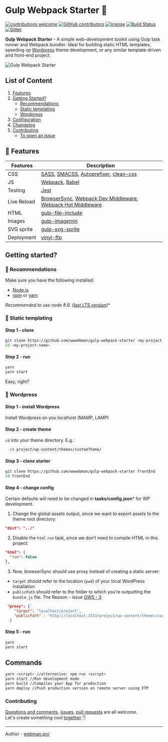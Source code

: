 # Gulp Webpack Starter :octopus:
[![contributions welcome](https://img.shields.io/badge/contributions-welcome-brightgreen.svg?style=flat)](#contributing)
[![GitHub contributors](https://img.shields.io/github/contributors/wwwebman/gulp-webpack-starter.svg)](#contributing)
[![license](https://img.shields.io/github/license/mashape/apistatus.svg)]()
[![Build Status](https://travis-ci.org/wwwebman/gulp-webpack-starter.svg?branch=master)](https://travis-ci.org/wwwebman/gulp-webpack-starter)
[![Gitter](https://img.shields.io/gitter/room/tj/git-extras.svg?style=flat-square)](https://gitter.im/gulp-webpack-starter/Lobby)

**Gulp Webpack Starter** - A simple web-development toolkit using Gulp task runner and Webpack bundler. Ideal for building static HTML templates, speeding up [Wordpress](#wordpress) theme development, or any similar template-driven and front-end project.

![Gulp Webpack Starter](http://webman.pro/assets/img/main/gulp-webpack-starter-webman.jpg)

## List of Content
1. [Features](#gift-features)
1. [Getting Started?](#getting-started)
    * [Recommendations](#closed_book-recommendations)
    * [Static templating](#dart-static-templating)
    * [Wordpress](#eyes-wordpress)
1. [Configuration](#configuration)
1. [Changelog](https://github.com/wwwebman/gulp-webpack-starter/blob/master/CHANGELOG.md)
1. [Contributing](#contributing)
    * [To open an issue](https://github.com/wwwebman/gulp-webpack-starter/issues)

## :gift: Features
|Features|Description|
|------------------|-----------|
|CSS| [SASS](http://sass-lang.com/), [SMACSS](https://smacss.com/), [Autoprefixer](https://github.com/postcss/autoprefixer), [clean-css](https://www.npmjs.com/package/gulp-clean-css)|
|JS|[Webpack](https://webpack.js.org/), [Babel](http://babeljs.io/)|
|Testing|[Jest](https://facebook.github.io/jest/)|
|Live Reload|[BrowserSync](http://www.browsersync.io/), [Webpack Dev Middleware](https://github.com/webpack/webpack-dev-middleware), [Webpack Hot Middleware](https://github.com/glenjamin/webpack-hot-middleware)|
|HTML| [gulp-file-include](https://www.npmjs.com/package/gulp-file-include)|
|Images| [gulp-imagemin](https://www.npmjs.com/package/gulp-imagemin)|
|SVG sprite| [gulp-svg-sprite](https://github.com/jkphl/gulp-svg-sprite)|
|Deployment| [vinyl-ftp](https://www.npmjs.com/package/vinyl-ftp)|

## Getting started?
### :closed_book: Recommendations
Make sure you have the following installed: 
* [Node.js](https://nodejs.org/)
* [npm](https://www.npmjs.com/) or [yarn](https://yarnpkg.com/en/)
  
**Recommended to use node 8.9.* ([last LTS version](https://github.com/nodejs/Release#release-schedule))**
### :dart: Static templating
#### Step 1 - clone
```bash
git clone https://github.com/wwwebman/gulp-webpack-starter <my-project-name>
cd <my-project-name>
```
#### Step 2 - run
```bash
yarn
yarn start
```
Easy, right?

### :eyes: Wordpress
#### Step 1 - install Wordpress
Install Wordpress on you localhost (MAMP, LAMP)
#### Step 2  - create theme
`cd` into your theme directory. E.g.:
```bash
  cd project/wp-content/themes/customTheme/
```
#### Step 3  - clone starter
```bash
git clone https://github.com/wwwebman/gulp-webpack-starter frontEnd
cd frontEnd
```
#### Step 4  - change config
Certain defaults will need to be changed in **tasks/config.json*** for WP development.
1. Change the global assets output, since we want to export assets to the theme root directory:
```json 
"dist": "../" 
```
2. Disable the `html` `run` task, since we don’t need to compile HTML in this project:
```json
"html": {
  "run": false
},
```
3. Now, browserSync should use proxy instead of creating a static server:
  * `target` should refer to the location (`pwd`) of your local WordPress installation
  * `publicPath` should refer to the folder to which you’re outputting the `bundle.js` file. The Reason - issue [GWS - 3](https://github.com/wwwebman/gulp-webpack-starter/issues/3)
```json
 "proxy": {
    "target": "localhost/project",
    "publicPath" : "http://localhost:3333/project/wp-content/themes/customTheme/dist/assets/js",
  }
```
#### Step 5 - run
```bash
yarn
yarn start
```

## Commands
```bash
yarn <script> //alternative: npm run <script>
yarn start //Run development mode
yarn build //Compiles your App for production
yarn deploy //Push production version on remote server using FTP
```

### Contributing
[Questions and comments](https://gitter.im/gulp-webpack-starter/Lobby), [issues](https://github.com/wwwebman/gulp-webpack-starter/issues), [pull requests](https://github.com/wwwebman/gulp-webpack-starter/pulls) are all welcome.  
Let's create something cool [together](https://github.com/wwwebman/gulp-webpack-starter/blob/master/CONTRIBUTORS.md) :raised_hand:

---
Author - [webman.pro](http://webman.pro/)
